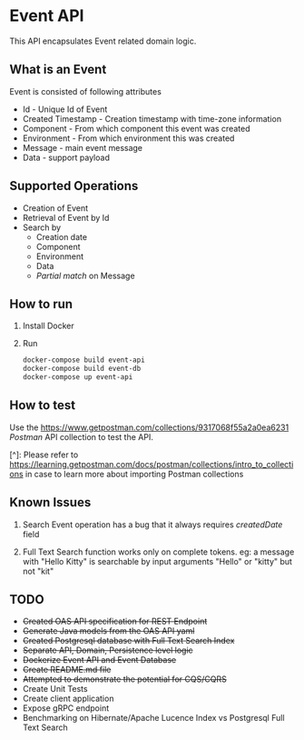 # Event API



This API encapsulates Event related domain logic. 



## What is an Event

Event is consisted of following attributes

- Id - Unique Id of Event
- Created Timestamp - Creation timestamp with time-zone information
- Component - From which component this event was created    
- Environment - From which environment this was created
- Message - main event message
- Data - support payload



## Supported Operations

- Creation of Event
- Retrieval of Event by Id
- Search by
  - Creation date
  - Component
  - Environment
  - Data
  - *Partial match* on Message



## How to run

1. Install Docker

2. Run

   ```bash
   docker-compose build event-api
   docker-compose build event-db
   docker-compose up event-api
   ```



## How to test

Use the https://www.getpostman.com/collections/9317068f55a2a0ea6231 *Postman* API collection to test the API.

[^]: Please refer to https://learning.getpostman.com/docs/postman/collections/intro_to_collections in case to learn more about importing Postman collections



## Known Issues

1. Search Event operation has a bug that it always requires *createdDate* field

2. Full Text Search function works only on complete tokens. eg: a message with "Hello Kitty" is searchable by input arguments "Hello" or "kitty" but not "kit"

   

## TODO

- ~~Created OAS API specification for REST Endpoint~~
- ~~Generate Java models from the OAS API yaml~~
- ~~Created Postgresql database with Full Text Search Index~~
- ~~Separate API, Domain, Persistence level logic~~
- ~~Dockerize Event API and Event Database~~
- ~~Create README.md file~~
- ~~Attempted to demonstrate the potential for CQS/CQRS~~ 
- Create Unit Tests
- Create client application
- Expose gRPC endpoint
- Benchmarking on Hibernate/Apache Lucence Index vs Postgresql Full Text Search 

